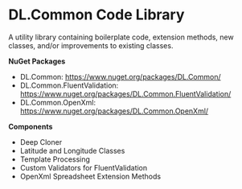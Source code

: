 # DL.Common Code Library

A utility library containing boilerplate code, extension methods, new classes, and/or improvements to existing classes.

**NuGet Packages**

 - DL.Common: https://www.nuget.org/packages/DL.Common/
 - DL.Common.FluentValidation: https://www.nuget.org/packages/DL.Common.FluentValidation/
 - DL.Common.OpenXml: https://www.nuget.org/packages/DL.Common.OpenXml/ 

**Components**

 - Deep Cloner
 - Latitude and Longitude Classes
 - Template Processing
 - Custom Validators for FluentValidation
 - OpenXml Spreadsheet Extension Methods
